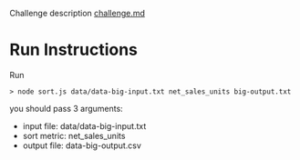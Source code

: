 Challenge description [challenge.md](challenge.md)
# Run Instructions
Run
```
> node sort.js data/data-big-input.txt net_sales_units big-output.txt
```

you should pass 3 arguments:
- input file: data/data-big-input.txt
- sort metric: net_sales_units
- output file: data-big-output.csv